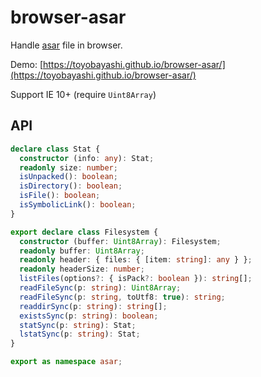 # browser-asar

Handle [asar](https://github.com/electron/asar) file in browser.

Demo: [https://toyobayashi.github.io/browser-asar/](https://toyobayashi.github.io/browser-asar/)

Support IE 10+ (require `Uint8Array`)

## API

``` ts
declare class Stat {
  constructor (info: any): Stat;
  readonly size: number;
  isUnpacked(): boolean;
  isDirectory(): boolean;
  isFile(): boolean;
  isSymbolicLink(): boolean;
}

export declare class Filesystem {
  constructor (buffer: Uint8Array): Filesystem;
  readonly buffer: Uint8Array;
  readonly header: { files: { [item: string]: any } };
  readonly headerSize: number;
  listFiles(options?: { isPack?: boolean }): string[];
  readFileSync(p: string): Uint8Array;
  readFileSync(p: string, toUtf8: true): string;
  readdirSync(p: string): string[];
  existsSync(p: string): boolean;
  statSync(p: string): Stat;
  lstatSync(p: string): Stat;
}

export as namespace asar;
```
